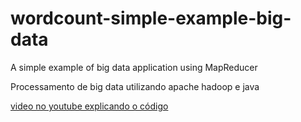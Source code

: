 # wordcount-simple-example-big-data
A simple example of big data application using MapReducer


Processamento de big data utilizando apache hadoop e java

[video no youtube explicando o código](https://www.youtube.com/watch?v=cjiw37ijaqU&t=418s)
